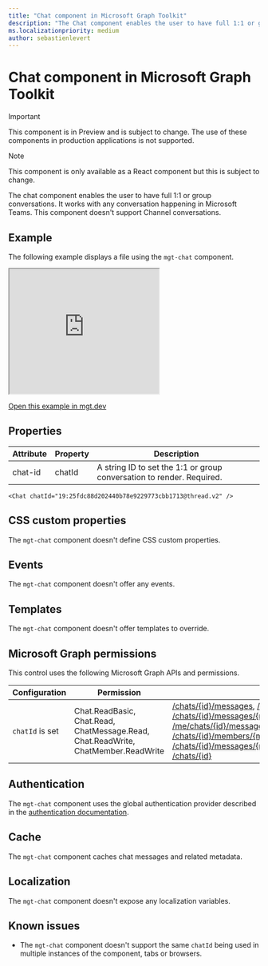 ```yaml
---
title: "Chat component in Microsoft Graph Toolkit"
description: "The Chat component enables the user to have full 1:1 or group conversations. It works with any conversation happening in Microsoft Teams."
ms.localizationpriority: medium
author: sebastienlevert
---
```


# Chat component in Microsoft Graph Toolkit

> [!IMPORTANT]
> This component is in Preview and is subject to change. The use of these components in production applications is not supported.

> [!NOTE]
> This component is only available as a React component but this is subject to change.

The chat component enables the user to have full 1:1 or group conversations. It works with any conversation happening in Microsoft Teams. This component doesn't support Channel conversations.

## Example

The following example displays a file using the `mgt-chat` component.

<iframe src="https://mgt.dev/iframe.html?id=components-mgt-file-list--file-list&source=docs" height="250"></iframe>

[Open this example in mgt.dev](https://mgt.dev/?path=/story/components-mgt-file-list--file-list&source=docs)

## Properties

| Attribute                         | Property         | Description                                                                                            |
| --------------------------------- | ---------------- | ------------------------------------------------------------------------------------------------------ |
| chat-id                         | chatId         | A string ID to set the 1:1 or group conversation to render. Required. |

```tsx
<Chat chatId="19:25fdc88d202440b78e9229773cbb1713@thread.v2" />
```

## CSS custom properties

The `mgt-chat` component doesn't define CSS custom properties.

## Events

The `mgt-chat` component doesn't offer any events.

## Templates

The `mgt-chat` component doesn't offer templates to override.

## Microsoft Graph permissions

This control uses the following Microsoft Graph APIs and permissions.

| Configuration | Permission | API |
| - | - | - |
| `chatId` is set | Chat.ReadBasic, Chat.Read, ChatMessage.Read, Chat.ReadWrite, ChatMember.ReadWrite | [/chats/{id}/messages](https://learn.microsoft.com/graph/api/chat-list-messages?view=graph-rest-1.0&tabs=http), [/chats/{id}/messages](https://learn.microsoft.com/graph/api/chat-post-messages?view=graph-rest-1.0&tabs=http), [/chats/{id}/messages/{messageId}](https://learn.microsoft.com/graph/api/chatmessage-update?view=graph-rest-1.0&tabs=http), [/me/chats/{id}/messages/{messageId}/softDelete](https://learn.microsoft.com/graph/api/chatmessage-softdelete?view=graph-rest-1.0&tabs=http), [/chats/{id}/members/{membershipId}](https://learn.microsoft.com/graph/api/chat-delete-members?view=graph-rest-1.0&tabs=http), [/chats/{id}/members](https://learn.microsoft.com/graph/api/chat-post-members?view=graph-rest-1.0&tabs=http), [/chats/{id}/messages/{messageId}/hostedContents/{hostedContentId}](https://learn.microsoft.com/graph/api/chatmessagehostedcontent-get?view=graph-rest-1.0&tabs=http), [/chats/{id}](https://learn.microsoft.com/graph/api/chat-patch?view=graph-rest-1.0&tabs=http) |

## Authentication

The `mgt-chat` component uses the global authentication provider described in the [authentication documentation](../providers/providers.md).

## Cache

The `mgt-chat` component caches chat messages and related metadata.

## Localization

The `mgt-chat` component doesn't expose any localization variables.

## Known issues

- The `mgt-chat` component doesn't support the same `chatId` being used in multiple instances of the component, tabs or browsers.
